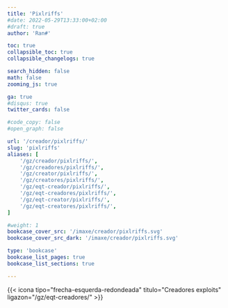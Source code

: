 ```yaml
---
title: 'Pixlriffs'
#date: 2022-05-29T13:33:00+02:00
#draft: true
author: 'Ran#'

toc: true
collapsible_toc: true
collapsible_changelogs: true

search_hidden: false
math: false
zooming_js: true

ga: true
#disqus: true
twitter_cards: false

#code_copy: false
#open_graph: false

url: '/creador/pixlriffs/'
slug: 'pixlriffs'
aliases: [
    '/gz/creador/pixlriffs/',
    '/gz/creadores/pixlriffs/',
    '/gz/creator/pixlriffs/',
    '/gz/creatores/pixlriffs/',
    '/gz/eqt-creador/pixlriffs/',
    '/gz/eqt-creadores/pixlriffs/',
    '/gz/eqt-creator/pixlriffs/',
    '/gz/eqt-creatores/pixlriffs/',
]

#weight: 1
bookcase_cover_src: '/imaxe/creador/pixlriffs.svg'
bookcase_cover_src_dark: '/imaxe/creador/pixlriffs.svg'

type: 'bookcase'
bookcase_list_pages: true
bookcase_list_sections: true

---
```


{{< icona tipo="frecha-esquerda-redondeada" titulo="Creadores exploits" ligazon="/gz/eqt-creadores/" >}}
